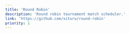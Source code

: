 ```yaml
---
title: 'Round Robin'
description: 'Round robin tournament match scheduler.'
link: 'https://github.com/xituru/round-robin'
priority: 1
---
```

